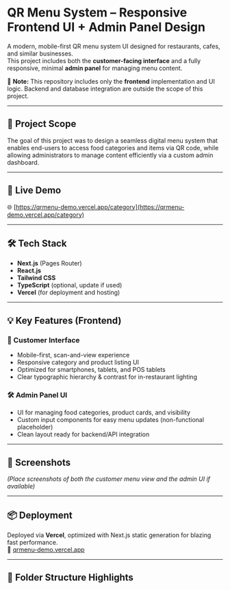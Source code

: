 # QR Menu System – Responsive Frontend UI + Admin Panel Design

A modern, mobile-first QR menu system UI designed for restaurants, cafes, and similar businesses.  
This project includes both the **customer-facing interface** and a fully responsive, minimal **admin panel** for managing menu content.

🧩 **Note:** This repository includes only the **frontend** implementation and UI logic. Backend and database integration are outside the scope of this project.

---

## 🎯 Project Scope

The goal of this project was to design a seamless digital menu system that enables end-users to access food categories and items via QR code, while allowing administrators to manage content efficiently via a custom admin dashboard.

---

## 🚀 Live Demo  
🌐 [https://qrmenu-demo.vercel.app/category](https://qrmenu-demo.vercel.app/category)

---

## 🛠 Tech Stack

- **Next.js** (Pages Router)
- **React.js**
- **Tailwind CSS**
- **TypeScript** (optional, update if used)
- **Vercel** (for deployment and hosting)

---

## 💡 Key Features (Frontend)

### 🧾 Customer Interface
- Mobile-first, scan-and-view experience
- Responsive category and product listing UI
- Optimized for smartphones, tablets, and POS tablets
- Clear typographic hierarchy & contrast for in-restaurant lighting

### 🛠 Admin Panel UI
- UI for managing food categories, product cards, and visibility
- Custom input components for easy menu updates (non-functional placeholder)
- Clean layout ready for backend/API integration

---

## 📸 Screenshots  
*(Place screenshots of both the customer menu view and the admin UI if available)*

---

## 📦 Deployment

Deployed via **Vercel**, optimized with Next.js static generation for blazing fast performance.  
🔗 [qrmenu-demo.vercel.app](https://qrmenu-demo.vercel.app/category)

---

## 📂 Folder Structure Highlights


